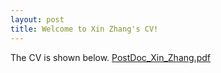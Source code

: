 ```yaml
---
layout: post
title: Welcome to Xin Zhang's CV!
---
```


The CV is shown below.
[PostDoc_Xin_Zhang.pdf](https://github.com/Xinquant/Xinquant.github.io/raw/master/file_pdf/PostDoc_Xin_Zhang.pdf)

